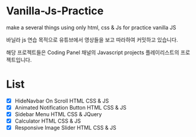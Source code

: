 # Vanilla-Js-Practice
make a several things using only html, css &amp; Js for practice vanilla JS

바닐라 js 연습 목적으로 유튜브에서 영상들을 보고 따라하여 커밋하고 있습니다.

해당 프로젝트들은 Coding Panel 채널의 Javascript projects 플레이리스트의 프로젝트입니다.
# List
- [x] HideNavbar On Scroll HTML CSS & JS
- [x] Animated Notification Button HTML CSS & JS
- [x] Sidebar Menu HTML CSS & JQuery
- [x] Calculator HTML CSS & JS
- [x] Responsive Image Slider HTML CSS & JS